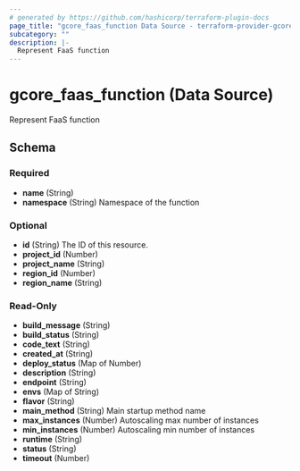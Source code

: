 ```yaml
---
# generated by https://github.com/hashicorp/terraform-plugin-docs
page_title: "gcore_faas_function Data Source - terraform-provider-gcore"
subcategory: ""
description: |-
  Represent FaaS function
---
```


# gcore_faas_function (Data Source)

Represent FaaS function



<!-- schema generated by tfplugindocs -->
## Schema

### Required

- **name** (String)
- **namespace** (String) Namespace of the function

### Optional

- **id** (String) The ID of this resource.
- **project_id** (Number)
- **project_name** (String)
- **region_id** (Number)
- **region_name** (String)

### Read-Only

- **build_message** (String)
- **build_status** (String)
- **code_text** (String)
- **created_at** (String)
- **deploy_status** (Map of Number)
- **description** (String)
- **endpoint** (String)
- **envs** (Map of String)
- **flavor** (String)
- **main_method** (String) Main startup method name
- **max_instances** (Number) Autoscaling max number of instances
- **min_instances** (Number) Autoscaling min number of instances
- **runtime** (String)
- **status** (String)
- **timeout** (Number)


